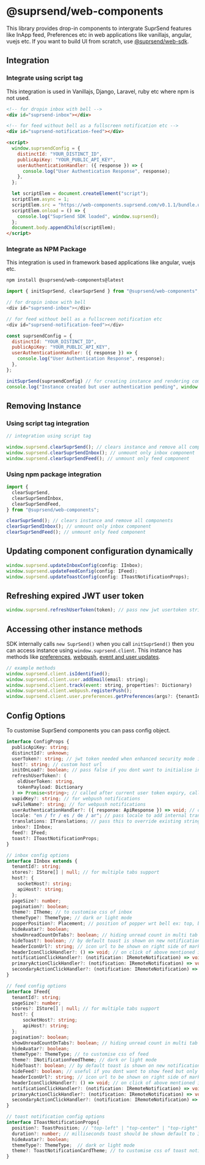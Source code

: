 # @suprsend/web-components

This library provides drop-in components to intergrate SuprSend features like InApp feed, Preferences etc in web applications like vanillajs, angular, vuejs etc. If you want to build UI from scratch, use [@suprsend/web-sdk](https://github.com/suprsend/suprsend-web-sdk).

## Integration

### Integrate using script tag

This integration is used in Vanillajs, Django, Laravel, ruby etc where npm is not used.

```html
<!-- for dropin inbox with bell -->
<div id="suprsend-inbox"></div>

<!-- for feed without bell as a fullscreen notification etc -->
<div id="suprsend-notification-feed"></div>

<script>
  window.suprsendConfig = {
    distinctId: "YOUR_DISTINCT_ID",
    publicApiKey: "YOUR_PUBLIC_API_KEY",
    userAuthenticationHandler: ({ response }) => {
      console.log("User Authentication Response", response);
    },
  };

  let scriptElem = document.createElement("script");
  scriptElem.async = 1;
  scriptElem.src = "https://web-components.suprsend.com/v0.1.1/bundle.umd.js";
  scriptElem.onload = () => {
    console.log("SuprSend SDK loaded", window.suprsend);
  };
  document.body.appendChild(scriptElem);
</script>
```

### Integrate as NPM Package

This integration is used in framework based applications like angular, vuejs etc.

```bash
npm install @suprsend/web-components@latest
```

```javascript
import { initSuprSend, clearSuprSend } from "@suprsend/web-components";

// for dropin inbox with bell
<div id="suprsend-inbox"></div>

// for feed without bell as a fullscreen notification etc
<div id="suprsend-notification-feed"></div>

const suprsendConfig = {
  distinctId: "YOUR_DISTINCT_ID",
  publicApiKey: "YOUR_PUBLIC_API_KEY",
  userAuthenticationHandler: ({ response }) => {
    console.log("User Authentication Response", response);
  },
};

initSuprSend(suprsendConfig) // for creating instance and rendering component
console.log("Instance created but user authentication pending", window.suprsend)
```

## Removing Instance

### Using script tag integration

```javascript
// integration using script tag

window.suprsend.clearSuprSend(); // clears instance and remove all components
window.suprsend.clearSuprSendInbox(); // unmount only inbox component
window.suprsend.clearSuprSendFeed(); // unmount only feed component
```

### Using npm package integration

```javascript
import {
  clearSuprSend,
  clearSuprSendInbox,
  clearSuprSendFeed,
} from "@suprsend/web-components";

clearSuprSend(); // clears instance and remove all components
clearSuprSendInbox(); // unmount only inbox component
clearSuprSendFeed(); // unmount only feed component
```

## Updating component configuration dynamically

```javascript
window.suprsend.updateInboxConfig(config: IInbox);
window.suprsend.updateFeedConfig(config: IFeed);
window.suprsend.updateToastConfig(config: IToastNotificationProps);
```

## Refreshing expired JWT user token

```javascript
window.suprsend.refreshUserToken(token); // pass new jwt usertoken string
```

## Accessing other instance methods

SDK internally calls `new SuprSend()` when you call `initSuprSend()` then you can access instance using `window.suprsend.client`. This instance has methods like [preferences](https://docs.suprsend.com/docs/js-preferences), [webpush](https://docs.suprsend.com/docs/js-webpush), [event and user updates](https://docs.suprsend.com/docs/js-events-and-user-methods).

```javascript
// example methods
window.suprsend.client.isIdentified();
window.suprsend.client.user.addEmail(email: string);
window.suprsend.client.track(event: string, properties?: Dictionary)
window.suprsend.client.webpush.registerPush();
window.suprsend.client.user.preferences.getPreferences(args?: {tenantId?: string});
```

## Config Options

To customise SuprSend components you can pass config object.

```typescript
interface ConfigProps {
  publicApiKey: string;
  distinctId?: unknown;
  userToken?: string; // jwt token needed when enhanced security mode is enabled
  host?: string; // custom host url
  initOnLoad?: boolean; // pass false if you dont want to initialise instance just after loading script
  refreshUserToken?: (
    oldUserToken: string,
    tokenPayload: Dictionary
  ) => Promise<string>; // called after current user token expiry, call your BE api and return new user token
  vapidKey?: string; // for webpush notifications
  swFileName?: string; // for webpush notifications
  userAuthenticationHandler?: ({ response: ApiResponse }) => void; // callback will be called after internally authenticating user.
  locale: "en / fr / es / de / ar"; // pass locale to add internal translations
  translations: ITranslations; // pass this to override existing strings or adding new language that we dont support internally.
  inbox?: IInbox;
  feed?: IFeed;
  toast?: IToastNotificationProps;
}

// inbox config options
interface IInbox extends {
  tenantId?: string;
  stores?: IStore[] | null; // for multiple tabs support
  host?: {
    socketHost?: string;
    apiHost?: string;
  };
  pageSize?: number;
  pagination?: boolean;
  theme?: ITheme; // to customise css of inbox
  themeType?: ThemeType; // dark or light mode
  popperPosition?: Placement; // position of popper wrt bell ex: top, bottom-start, left-end
  hideAvatar?: boolean;
  showUnreadCountOnTabs?: boolean; // hiding unread count in multi tab setup
  hideToast?: boolean; // by default toast is shown on new notification. To stop it pass false
  headerIconUrl?: string; // icon url to be shown on right side of mark all as read button on header
  headerIconClickHandler?: () => void; // on click of above mentioned icon this is called
  notificationClickHandler?: (notification: IRemoteNotification) => void;
  primaryActionClickHandler?: (notification: IRemoteNotification) => void;
  secondaryActionClickHandler?: (notification: IRemoteNotification) => void;
}

// feed config options
interface IFeed{
  tenantId?: string;
  pageSize?: number;
  stores?: IStore[] | null; // for multiple tabs support
  host?: {
      socketHost?: string;
      apiHost?: string;
  };
  pagination?: boolean;
  showUnreadCountOnTabs?: boolean; // hiding unread count in multi tab setup
  hideAvatar?: boolean;
  themeType?: ThemeType; // to customise css of feed
  theme?: INotificationFeedTheme; // dark or light mode
  hideToast?: boolean; // by default toast is shown on new notification. To stop it pass false
  hideFeed?: boolean; // useful if you dont want to show feed but only show toast notif on new notification
  headerIconUrl?: string; // icon url to be shown on right side of mark all as read button on header
  headerIconClickHandler?: () => void; // on click of above mentioned icon this is called
  notificationClickHandler?: (notification: IRemoteNotification) => void;
  primaryActionClickHandler?: (notification: IRemoteNotification) => void;
  secondaryActionClickHandler?: (notification: IRemoteNotification) => void;
}

// toast notification config options
interface IToastNotificationProps{
  position?: ToastPosition; // "top-left" | "top-center" | "top-right" | "bottom-left" | "bottom-center" | "bottom-right"
  duration?: number; // milliseconds toast should be shown default to 3s
  hideAvatar?: boolean;
  themeType?: ThemeType;  // dark or light mode
  theme?: ToastNotificationCardTheme; // to customise css of toast notification
}
```
